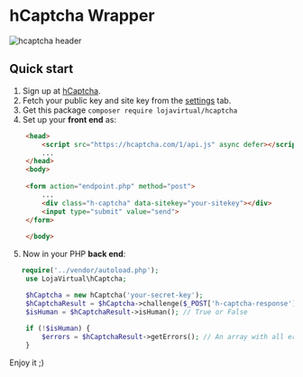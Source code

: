 # hCaptcha Wrapper 

![hcaptcha header](https://assets-global.website-files.com/5c73e7ea3f8bb2a85d2781db/5c76851156b74e53ab8b2a27_hcaptha-logo-white.svg)

## Quick start

1. Sign up at [hCaptcha](https://hCaptcha.com/?r=20737c4f354f).
2. Fetch your public key and site key from the [settings](https://dashboard.hcaptcha.com/settings) tab.
3. Get this package `composer require lojavirtual/hcaptcha`
4. Set up your **front end** as:

```html
    <head>
        <script src="https://hcaptcha.com/1/api.js" async defer></script>
        ...
    </head>
    <body>
    
    <form action="endpoint.php" method="post">
        ...
        <div class="h-captcha" data-sitekey="your-sitekey"></div>
        <input type="submit" value="send">
    </form>
    
    </body>
```

5. Now in your PHP **back end**:

```php
   require('../vendor/autoload.php');
    use LojaVirtual\hCaptcha;

    $hCaptcha = new hCaptcha('your-secret-key');
    $hCaptchaResult = $hCaptcha->challenge($_POST['h-captcha-response']);
    $isHuman = $hCaptchaResult->isHuman(); // True or False
    
    if (!$isHuman) {
        $errors = $hCaptchaResult->getErrors(); // An array with all errors
    }
```

Enjoy it ;)